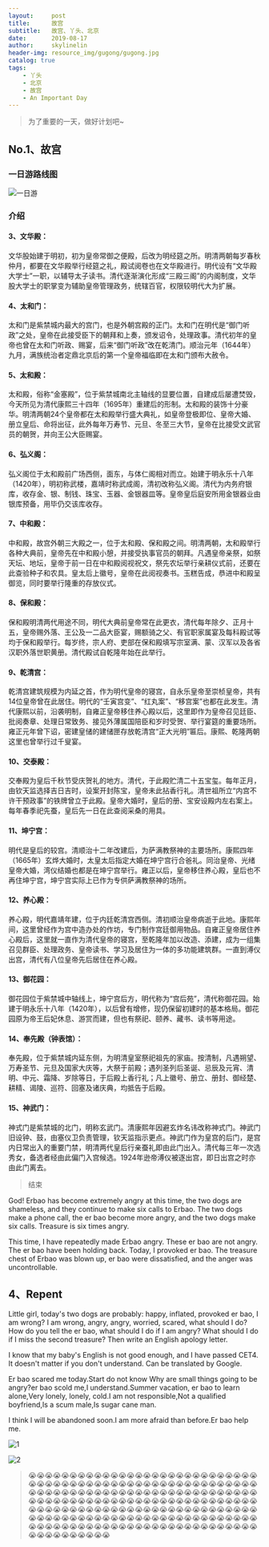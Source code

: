 ```yaml
---
layout:     post
title:      故宫
subtitle:   故宫、丫头、北京
date:       2019-08-17
author:     skylinelin
header-img: resource_img/gugong/gugong.jpg
catalog: true
tags:
    - 丫头
    - 北京
    - 故宫
    - An Important Day
---
```


> 为了重要的一天，做好计划吧~

## No.1、故宫

### 一日游路线图

![一日游](/resource_img/gugong/ggyl.png)

### 介绍


#### 3、文华殿：

文华股始建于明初，初为皇帝常御之便殿，后改为明经筵之所。明清两朝每岁春秋仲月，都要在文华殿举行经筵之礼，殿试阅卷也在文华殿进行。明代设有“文华殿大学士”一职，以辅导太子读书。清代逐渐演化形成“三殿三阁”的内阁制度，文华股大学士的职掌变为辅助皇帝管理政务，统辖百官，权限较明代大为扩展。

#### 4、太和门：

太和门是紫禁城内最大的宫门，也是外朝宫殿的正门。太和门在明代是“御门听政”之处，皇帝在此接受臣下的朝拜和上奏，颁发诏令，处理政事。清代初年的皇帝也曾在太和门听政、赐宴，后来“御门听政”改在乾清门。顺治元年（1644年）九月，满族统治者定鼎北京后的第一个皇帝福临即在太和门颁布大赦令。

#### 5、太和殿：

太和殿，俗称“金塞殿”，位于紫禁城南北主轴线的显要位置，自建成后屡遭焚毁，今天所见为清代康熙三十四年（1695年）重建后的形制。太和殿的装饰十分豪华。明清两朝24个皇帝都在太和殿举行盛大典礼，如皇帝登极即位、皇帝大婚、册立皇后、命将出征，此外每年万寿节、元旦、冬至三大节，皇帝在比接受文武官员的朝贺，并向王公大臣赐宴。

#### 6、弘义阁：

弘义阁位于太和殿前广场西侧，面东，与体仁阁相对而立。始建于明永乐十八年（1420年），明初称武楼，嘉靖时称武成阁，清初改称弘义阁。清代为内务府银库，收存金、银、制钱、珠宝、玉器、金银器皿等。皇帝皇后庭安所用金银器业由银库预备，用毕仍交该库收存。

#### 7、中和殿：

中和殿，故宫外朝三大殿之一，位于太和殿、保和殿之间。明清两朝，太和殿举行各种大典前，皇帝先在中和殿小憩，并接受执事官员的朝拜。凡遇皇帝亲祭，如祭天坛、地坛，皇帝于前一日在中和殿阅视祝文，祭先农坛举行亲耕仪式前，还要在此查验种子和农具。皇太后上徽号，皇帝在此阅视奏书。玉糕告成，恭进中和殿呈御览，同时要举行隆重的存放仪式。

#### 8、保和殿：

保和殿明清两代用途不同，明代大典前皇帝常在此更衣，清代每年除夕、正月十五，皇帝赐外落、王公及一二品大臣宴，赐额骑之父、有官职家属宴及每科殿试等均于保和殿举行。每岁终，宗人府、吏部在保和殿填写宗室满、蒙、汉军以及各省汉职外落世职黄册。清代殿试自乾隆年始在此举行。

#### 9、乾清宫：

乾清宫建筑规模为内延之首，作为明代皇帝的寝宫，自永乐皇帝至崇桢皇帝，共有14位皇帝曾在此居住。明代的“壬寅宫变”、“红丸案”、“移宫案”也都在此发生。清代康熙以前，沿袭明制，自雍正皇帝移住养心殿以后，这里即作为皇帝召见廷臣、批阅奏章、处理日常致务、接见外薄属国陪臣和岁时受贺、举行宴筵的重要场所。雍正元年曾下诏，密建皇储的建储匣存放乾清宫“正大光明”匾后。康熙、乾隆两朝这里也曾举行过千叟宴。

#### 10、交泰殿：

交奉殿为皇后千秋节受庆贺礼的地方。清代，于此殿贮清二十五宝玺。每年正月，由钦天监选择吉日吉时，设案开封陈宝，皇帝未此拈香行礼。清世祖所立“内宫不许干预政事”的铁牌曾立于此殿。皇帝大婚时，皇后的册、宝安设殿内左右案上。每年春季祀先蚕，皇后先一日在此查阅采桑的用具。

#### 11、坤宁宫：

明代是皇后的较宫。清顺治十二年改建后，为萨满教祭神的主要场所。康熙四年（1665年）玄烨大婚时，太皇太后指定大婚在坤宁宫行合爸礼。同治皇帝、光绪皇帝大婚，湾仪结婚也都是在坤宁宫举行。雍正以后，皇帝移住养心殿，皇后也不再住坤宁宫，坤宁宫实际上已作为专供萨满教祭神的场所。

#### 12、养心殿：

养心殿，明代嘉靖年建，位于内廷乾清宫西侧。清初顺治皇帝病逝于此地。康熙年间，这里曾经作为宫中造办处的作坊，专门制作宫廷御用物品。自雍正皇帝居住养心殿后，这里就一直作为清代皇帝的寝宫，至乾隆年加以改造、添建，成为一组集召见群臣、处理政务、皇帝读书、学习及居住为一体的多功能建筑群。一直到溥仪出宫，清代有八位皇帝先后居住在养心殿。

#### 13、御花园：

御花园位于紫禁城中轴线上，坤宁宫后方，明代称为“宫后苑”，清代称御花园。始建于明永乐十八年（1420年），以后曾有增修，现仍保留初建时的基本格局。御花园原为帝王后妃休息、游赏而建，但也有祭祀、颐养、藏书、读书等用途。

#### 14、奉先殿（钟表馆）：

奉先殿，位于紫禁城内延东侧，为明清皇室祭祀祖先的家庙。按清制，凡遇朔望、万寿圣节、元旦及国家大庆等，大祭于前殿；遇列圣列后圣诞、忌辰及元宵、清明、中元、霜降、岁除等日，于后殿上香行礼；凡上徽号、册立、册封、御经楚、耕精、谒陵、巡符、回塞及诸庆典，均抵告于后殿。

#### 15、神武门：

神式门是紫禁城的北门，明称玄武门。清康熙年因避玄炸名讳改称神式门。神武门旧设钟、鼓，由塞仪卫负责管理，钦天监指示更点。神武门作为皇宫的后门，是宫内日常出入的重要门禁，明清两代皇后行亲蚕礼即由此门出入。清代每三年一次选秀女，备选者经由此偏门入宫候选。1924年逊帝溥仪被逐出宫，即日出宫之时亦由此门离去。

> 结束

God! Erbao has become extremely angry at this time, the two dogs are shameless, and they continue to make six calls to Erbao. The two dogs make a phone call, the er bao become more angry, and the two dogs make six calls. Treasure is six times angry.

This time, I have repeatedly made Erbao angry. These er bao are not angry. The er bao have been holding back. Today, I provoked er bao. The treasure chest of Erbao was blown up, er bao were dissatisfied, and the anger was uncontrollable.

## 4、Repent

Little girl, today's two dogs are probably: happy, inflated, provoked er bao, I am wrong? I am wrong, angry, angry, worried, scared, what should I do? How do you tell the er bao, what should I do if I am angry? What should I do if I miss the second treasure? Then write an English apology letter.

I know that my baby's English is not good enough, and I have passed CET4. It doesn't matter if you don't understand. Can be translated by Google.

Er bao scared me today.Start do not know Why are small things going to be angry?er bao scold me,I understand.Summer vacation, er bao to learn alone,Very lonely, lonely, cold.I am not responsible,Not a qualified boyfriend,Is a scum male,Is sugar cane man.

I think I will be abandoned soon.I am more afraid than before.Er bao help me.



![1](/resource_img/yt/wc.png)

![2](/resource_img/yt/l.png)



> 😭😭😭😭😭😭😭😭😭😭😭😭😭😭😭😭😭😭😭😭😭😭😭😭😭😭😭😭😭😭😭😭😭😭😭😭😭😭😭😭😭😭😭😭😭😭😭😭😭😭😭😭😭😭😭😭😭😭😭😭😭😭😭😭😭😭😭😭😭😭😭😭😭😭😭😭😭😭😭😭😭😭😭😭😭😭😭😭😭😭😭😭😭😭😭😭😭😭😭😭😭😭😭😭😭😭😭😭😭😭😭😭😭😭😭😭😭😭😭😭😭😭😭😭😭😭😭😭😭😭😭😭😭😭😭😭😭😭😭😭😭😭😭😭😭😭😭😭😭😭😭😭😭😭😭😭😭😭😭😭😭😭😭😭😭😭😭😭😭😭😭😭😭😭😭😭😭😭😭😭😭😭😭😭😭😭😭😭😭😭😭😭😭😭😭😭😭😭😭😭😭😭😭😭😭😭